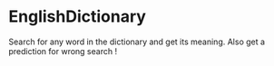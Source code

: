 # EnglishDictionary
Search for any word in the dictionary and get its meaning. Also get a prediction for wrong search !
